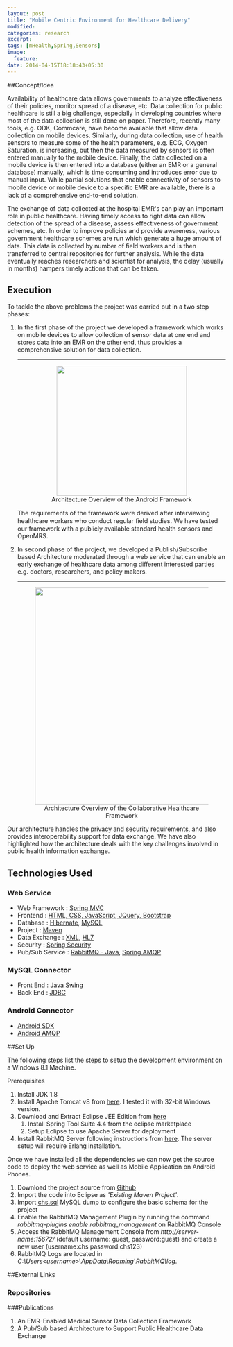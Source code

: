 ```yaml
---
layout: post
title: "Mobile Centric Environment for Healthcare Delivery"
modified:
categories: research
excerpt:
tags: [mHealth,Spring,Sensors]
image:
  feature:
date: 2014-04-15T18:18:43+05:30
---
```


##Concept/Idea

Availability of  healthcare  data  allows  governments to  analyze  effectiveness  of  their  policies,  monitor  spread  of a  disease,  etc.  Data  collection  for  public  healthcare  is  still  a big challenge, especially in developing countries where most of the  data  collection  is  still  done  on  paper.  Therefore,  recently many  tools,  e.g.  ODK,  Commcare,  have  become  available  that allow  data  collection  on  mobile  devices.  Similarly, during  data collection, use of health sensors to measure some of the health parameters, e.g. ECG, Oxygen Saturation, is increasing, but then the data measured by sensors is often entered manually to the mobile  device.  Finally,  the  data  collected  on  a  mobile  device is  then  entered  into  a  database  (either  an  EMR  or  a  general database)  manually,  which  is  time  consuming  and  introduces error due to manual input. While partial solutions that enable connectivity  of  sensors  to  mobile  device  or  mobile  device  to  a speciﬁc EMR are available, there is a lack of a comprehensive end-to-end solution.

The exchange of data collected at the hospital EMR's can play  an  important  role  in  public healthcare. Having timely access to right data can allow detection of  the  spread  of  a  disease,  assess  effectiveness  of  government schemes, etc. In order to improve policies and provide awareness, various government healthcare schemes are run which generate a  huge  amount  of  data.  This  data  is  collected  by  number  of ﬁeld workers and is then transferred to central repositories for further  analysis.  While  the  data  eventually  reaches  researchers and scientist for analysis, the delay (usually in months) hampers timely actions that can be taken.

## Execution

To tackle the above problems the project was carried out in a two step phases:

1. In  the first phase of the project  we  developed a  framework  which  works  on mobile  devices  to  allow  collection  of  sensor  data  at  one  end and  stores data into  an  EMR  on  the  other  end,  thus  provides a comprehensive solution for data collection.
	<hr>
	<figure align="middle">
		<a href="{{ site.url }}/images/r_desg.jpg"><img src="{{ site.url }}/images/r_desg.jpg" height="300" width="300" ></a>
		<figcaption> Architecture Overview of the Android Framework</figcaption>
	</figure>
	The requirements of the  framework  were  derived  after  interviewing  healthcare workers who conduct regular ﬁeld studies. We have tested our framework with a publicly available standard health sensors and OpenMRS.


2. In second phase of the project, we developed a Publish/Subscribe based Architecture moderated through a web service that can enable an early exchange of  healthcare  data  among  different  interested  parties e.g.  doctors,  researchers,  and  policy  makers.  
	<hr>
	<figure align="middle">
		<a href="{{ site.url }}/images/r_pubsubdes.jpg"><img src="{{ site.url }}/images/r_pubsubdes.jpg" height="500" width="500" ></a>
		<figcaption> Architecture Overview of the Collaborative Healthcare Framework</figcaption>
	</figure>
Our  architecture handles  the  privacy  and  security  requirements,  and  also  provides  interoperability  support  for  data  exchange.  We  have  also highlighted  how  the  architecture  deals  with  the  key  challenges involved in public health information exchange.

## Technologies Used

### Web Service

* Web Framework : [Spring MVC](http://docs.spring.io/spring/docs/current/spring-framework-reference/html/mvc.html)
* Frontend : [HTML, CSS, JavaScript, JQuery, Bootstrap](http://www.w3schools.com/)
* Database : [Hibernate](http://docs.jboss.org/hibernate/orm/4.3/manual/en-US/html_single/), [MySQL](https://www.mysql.com/)
* Project  : [Maven](https://maven.apache.org/)
* Data Exchange : [XML](http://www.w3schools.com/), [HL7](http://camel.apache.org/hl7.html)
* Security : [Spring Security](http://projects.spring.io/spring-security/)
* Pub/Sub Service :  [RabbitMQ - Java](https://www.rabbitmq.com/getstarted.html), [Spring AMQP](http://projects.spring.io/spring-amqp/)

### MySQL Connector
* Front End : [Java Swing](http://docs.oracle.com/javase/tutorial/uiswing/)
* Back End : [JDBC](http://docs.oracle.com/javase/tutorial/jdbc/)

### Android Connector
* [Android SDK](https://developer.android.com/training/index.html)
* [Android AMQP](https://www.cloudamqp.com/blog/2014-10-28-rabbitmq-on-android.html)

##Set Up

The following steps list the steps to setup the development environment on a Windows 8.1 Machine.

Prerequisites

1. Install JDK 1.8
2. Install Apache Tomcat v8 from [here](http://tomcat.apache.org/). I tested it with 32-bit Windows version.
3. Download and Extract Eclipse JEE Edition from [here](http://eclipse.org/downloads/)
	1. Install Spring Tool Suite 4.4 from the eclipse marketplace 
	2. Setup Eclipse to use Apache Server for deployment
4. Install RabbitMQ Server following instructions from [here](https://www.rabbitmq.com/install-windows.html). The server setup will require Erlang installation.

Once we have installed all the dependencies we can now get the source code to deploy the web service as well as Mobile Application on Android Phones.

1. Download the project source from [Github](https://github.com/am2990/chs-iiitd)
2. Import the code into Eclipse as *'Existing Maven Project'*.
3. Import [chs.sql]() MySQL dump to configure the basic schema for the project
4. Enable the RabbitMQ Management Plugin by running the command *rabbitmq-plugins enable rabbitmq_management* on RabbitMQ Console 
5. Access the RabbitMQ Management Console from *http://server-name:15672/* (default username: guest, password:guest) and create a new user (username:chs password:chs123)
6. RabbitMQ Logs are located in *C:\Users\<username>\AppData\Roaming\RabbitMQ\log*. 


##External Links

### Repositories


###Publications 
1. An EMR-Enabled Medical Sensor Data Collection Framework
2. A Pub/Sub based Architecture to Support Public Healthcare Data Exchange


